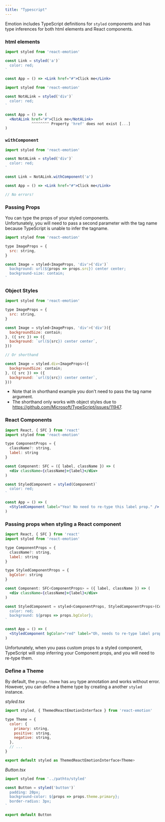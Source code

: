 ```yaml
---
title: "Typescript"
---
```


Emotion includes TypeScript definitions for `styled` components and has type inferences for both html elements and React components.

### html elements

```jsx
import styled from 'react-emotion'

const Link = styled('a')`
  color: red;
`

const App = () => <Link href="#">Click me</Link>
```

```jsx
import styled from 'react-emotion'

const NotALink = styled('div')`
  color: red;
`

const App = () => (
  <NotALink href="#">Click me</NotALink>
            ^^^^^^^^ Property 'href' does not exist [...]
)
```

### `withComponent`

```jsx
import styled from 'react-emotion'

const NotALink = styled('div')`
  color: red;
`

const Link = NotALink.withComponent('a')

const App = () => <Link href="#">Click me</Link>

// No errors!
```

### Passing Props

You can type the props of your styled components.\
Unfortunately, you will need to pass a second parameter with the tag name because TypeScript is unable to infer the tagname.

```jsx
import styled from 'react-emotion'

type ImageProps = {
  src: string,
}

const Image = styled<ImageProps, 'div'>('div')`
  background: url(${props => props.src}) center center;
  background-size: contain;
`
```

### Object Styles

```jsx
import styled from 'react-emotion'

type ImageProps = {
  src: string,
}

const Image = styled<ImageProps, 'div'>('div')({
  backgroundSize: contain;
}, ({ src }) => ({
  background: `url(${src}) center center`,
}))

// Or shorthand

const Image = styled.div<ImageProps>({
  backgroundSize: contain;
}, ({ src }) => ({
  background: `url(${src}) center center`,
}))
```

* Note that in shorthand example you don't need to pass the tag name argument.
* The shorthand only works with object styles due to https://github.com/Microsoft/TypeScript/issues/11947.

### React Components

```jsx
import React, { SFC } from 'react'
import styled from 'react-emotion'

type ComponentProps = {
  className?: string,
  label: string
}

const Component: SFC = ({ label, className }) => (
  <div className={className}>{label}</div>
)

const StyledComponent = styled(Component)`
  color: red;
`

const App = () => (
  <StyledComponent label="Yea! No need to re-type this label prop." />
)
```

### Passing props when styling a React component

```jsx
import React, { SFC } from 'react'
import styled from 'react-emotion'

type ComponentProps = {
  className?: string,
  label: string
}

type StyledComponentProps = {
  bgColor: string
}

const Component: SFC<ComponentProps> = ({ label, className }) => (
  <div className={className}>{label}</div>
)

const StyledComponent = styled<ComponentProps, StyledComponentProps>(Component)`
  color: red;
  background: ${props => props.bgColor};
`

const App = () => (
  <StyledComponent bgColor="red" label="Oh, needs to re-type label prop =(" />
)
```

Unfortunately, when you pass custom props to a styled component, TypeScript will stop inferring your Component props, and you will need to re-type them.

### Define a Theme

By default, the `props.theme` has `any` type annotation and works without error.\
However, you can define a theme type by creating a another `styled` instance.

_styled.tsx_

```jsx
import styled, { ThemedReactEmotionInterface } from 'react-emotion'

type Theme = {
  color: {
    primary: string,
    positive: string,
    negative: string,
  },
  // ...
}

export default styled as ThemedReactEmotionInterface<Theme>
```

_Button.tsx_

```jsx
import styled from '../pathto/styled'

const Button = styled('button')`
  padding: 20px;
  background-color: ${props => props.theme.primary};
  border-radius: 3px;
`

export default Button
```
